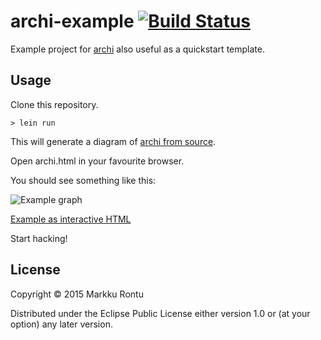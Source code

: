 archi-example [![Build Status](https://travis-ci.org/Macroz/archi-example.svg?branch=master)](https://travis-ci.org/Macroz/archi-example)
=============

Example project for [archi](http://www.github.com/Macroz/archi) also useful as a quickstart template.

Usage
-----

Clone this repository.

```
> lein run
```

This will generate a diagram of [archi from source](https://rawgit.com/Macroz/archi-example/master/src/archi_example/example.clj).

Open archi.html in your favourite browser.

You should see something like this:

![Example graph](https://rawgit.com/Macroz/archi-example/master/examples/archi.svg)

[Example as interactive HTML](https://rawgit.com/Macroz/archi-example/master/examples/archi.html)

Start hacking!

License
-------

Copyright © 2015 Markku Rontu

Distributed under the Eclipse Public License either version 1.0 or (at
your option) any later version.
